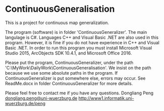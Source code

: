 # ContinuousGeneralisation
This is a project for continuous map generalization.

The program (software) is in folder 'ContinuousGeneralizer'.
The main langulage is C#. Languages C++ and Visual Basic .NET are also used in this program. However, it is fine if you do not have experience in C++ and Visual Basic .NET.
In order to run this program you must install Microsoft Visual Studio 2015, ArcObjects SDK 10.4.1, and Microsoft Office 2016.

Please put the program, ContinuousGeneralizer, under the path 'C:\MyWork\DailyWork\ContinuousGeneralisation'. We insist on the path because we use some absolute paths in the program. If ContinuousGeneralizer is put somewhere else, errors may occur. See ReadMe.docx in folder ContinuousGeneralizer for more details.

Please feel free to contact me if you have any questions.
Dongliang Peng
dongliang.peng@uni-wuerzburg.de
http://www1.informatik.uni-wuerzburg.de/peng
